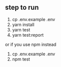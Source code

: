 ## step to run
1. cp .env.example .env
2. yarn install
3. yarn test
4. yarn test:report

or if you use npm instead
1. cp .env.example .env
2. npm test